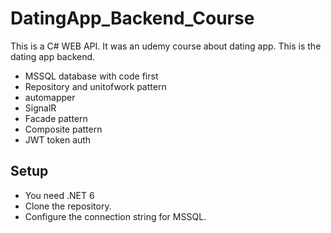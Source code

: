 # DatingApp_Backend_Course

This is a C# WEB API. It was an udemy course about dating app.
This is the dating app backend.

- MSSQL database with code first
- Repository and unitofwork pattern
- automapper
- SignalR
- Facade pattern
- Composite pattern
- JWT token auth

## Setup

- You need .NET 6
- Clone the repository.
- Configure the connection string for MSSQL. 
